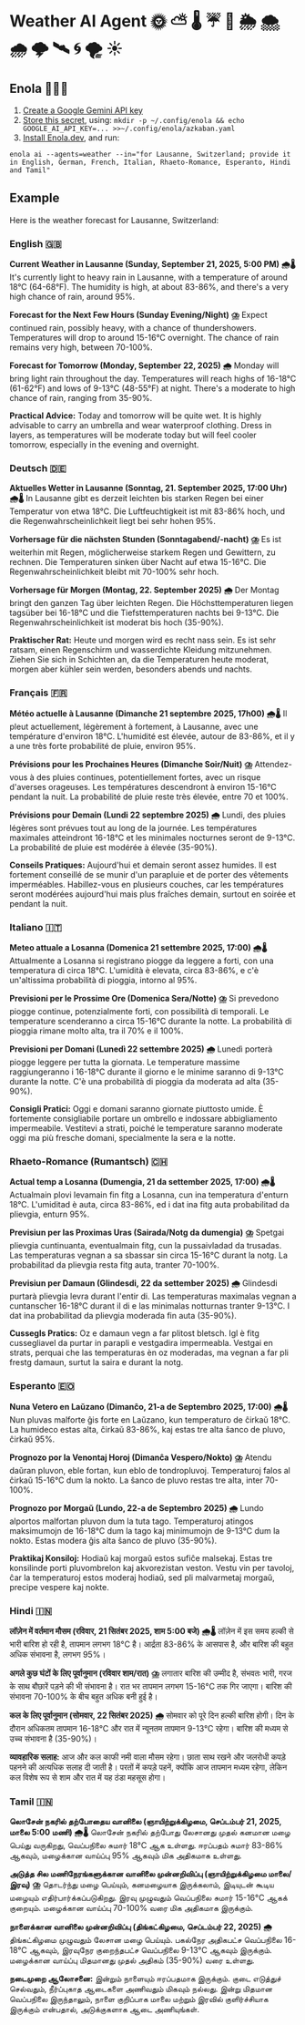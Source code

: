 # Weather AI Agent 🌞 ⛅ 🌡️ ☔ 🌈 🌦️ 🌨️ 🌧️ 🌩️ 🛰️ 🌀 🌪️ ☀️

## Enola 🕵🏾‍♀️

1. [Create a Google Gemini API key](https://aistudio.google.com/apikey)
1. [Store this secret](https://docs.enola.dev/use/secret/), using: `mkdir -p ~/.config/enola && echo GOOGLE_AI_API_KEY=... >>~/.config/enola/azkaban.yaml`
1. [Install Enola.dev](https://docs.enola.dev/use/), and run:

`enola ai --agents=weather --in="for Lausanne, Switzerland; provide it in English, German, French, Italian, Rhaeto-Romance, Esperanto, Hindi and Tamil"`

## Example

Here is the weather forecast for Lausanne, Switzerland:

### English 🇬🇧

**Current Weather in Lausanne (Sunday, September 21, 2025, 5:00 PM) 🌧️🌡️**
It's currently light to heavy rain in Lausanne, with a temperature of around 18°C (64-68°F). The humidity is high, at about 83-86%, and there's a very high chance of rain, around 95%.

**Forecast for the Next Few Hours (Sunday Evening/Night) ⛈️**
Expect continued rain, possibly heavy, with a chance of thundershowers. Temperatures will drop to around 15-16°C overnight. The chance of rain remains very high, between 70-100%.

**Forecast for Tomorrow (Monday, September 22, 2025) 🌧️**
Monday will bring light rain throughout the day. Temperatures will reach highs of 16-18°C (61-62°F) and lows of 9-13°C (48-55°F) at night. There's a moderate to high chance of rain, ranging from 35-90%.

**Practical Advice:**
Today and tomorrow will be quite wet. It is highly advisable to carry an umbrella and wear waterproof clothing. Dress in layers, as temperatures will be moderate today but will feel cooler tomorrow, especially in the evening and overnight.

### Deutsch 🇩🇪

**Aktuelles Wetter in Lausanne (Sonntag, 21. September 2025, 17:00 Uhr) 🌧️🌡️**
In Lausanne gibt es derzeit leichten bis starken Regen bei einer Temperatur von etwa 18°C. Die Luftfeuchtigkeit ist mit 83-86% hoch, und die Regenwahrscheinlichkeit liegt bei sehr hohen 95%.

**Vorhersage für die nächsten Stunden (Sonntagabend/-nacht) ⛈️**
Es ist weiterhin mit Regen, möglicherweise starkem Regen und Gewittern, zu rechnen. Die Temperaturen sinken über Nacht auf etwa 15-16°C. Die Regenwahrscheinlichkeit bleibt mit 70-100% sehr hoch.

**Vorhersage für Morgen (Montag, 22. September 2025) 🌧️**
Der Montag bringt den ganzen Tag über leichten Regen. Die Höchsttemperaturen liegen tagsüber bei 16-18°C und die Tiefsttemperaturen nachts bei 9-13°C. Die Regenwahrscheinlichkeit ist moderat bis hoch (35-90%).

**Praktischer Rat:**
Heute und morgen wird es recht nass sein. Es ist sehr ratsam, einen Regenschirm und wasserdichte Kleidung mitzunehmen. Ziehen Sie sich in Schichten an, da die Temperaturen heute moderat, morgen aber kühler sein werden, besonders abends und nachts.

### Français 🇫🇷

**Météo actuelle à Lausanne (Dimanche 21 septembre 2025, 17h00) 🌧️🌡️**
Il pleut actuellement, légèrement à fortement, à Lausanne, avec une température d'environ 18°C. L'humidité est élevée, autour de 83-86%, et il y a une très forte probabilité de pluie, environ 95%.

**Prévisions pour les Prochaines Heures (Dimanche Soir/Nuit) ⛈️**
Attendez-vous à des pluies continues, potentiellement fortes, avec un risque d'averses orageuses. Les températures descendront à environ 15-16°C pendant la nuit. La probabilité de pluie reste très élevée, entre 70 et 100%.

**Prévisions pour Demain (Lundi 22 septembre 2025) 🌧️**
Lundi, des pluies légères sont prévues tout au long de la journée. Les températures maximales atteindront 16-18°C et les minimales nocturnes seront de 9-13°C. La probabilité de pluie est modérée à élevée (35-90%).

**Conseils Pratiques:**
Aujourd'hui et demain seront assez humides. Il est fortement conseillé de se munir d'un parapluie et de porter des vêtements imperméables. Habillez-vous en plusieurs couches, car les températures seront modérées aujourd'hui mais plus fraîches demain, surtout en soirée et pendant la nuit.

### Italiano 🇮🇹

**Meteo attuale a Losanna (Domenica 21 settembre 2025, 17:00) 🌧️🌡️**
Attualmente a Losanna si registrano piogge da leggere a forti, con una temperatura di circa 18°C. L'umidità è elevata, circa 83-86%, e c'è un'altissima probabilità di pioggia, intorno al 95%.

**Previsioni per le Prossime Ore (Domenica Sera/Notte) ⛈️**
Si prevedono piogge continue, potenzialmente forti, con possibilità di temporali. Le temperature scenderanno a circa 15-16°C durante la notte. La probabilità di pioggia rimane molto alta, tra il 70% e il 100%.

**Previsioni per Domani (Lunedì 22 settembre 2025) 🌧️**
Lunedì porterà piogge leggere per tutta la giornata. Le temperature massime raggiungeranno i 16-18°C durante il giorno e le minime saranno di 9-13°C durante la notte. C'è una probabilità di pioggia da moderata ad alta (35-90%).

**Consigli Pratici:**
Oggi e domani saranno giornate piuttosto umide. È fortemente consigliabile portare un ombrello e indossare abbigliamento impermeabile. Vestitevi a strati, poiché le temperature saranno moderate oggi ma più fresche domani, specialmente la sera e la notte.

### Rhaeto-Romance (Rumantsch) 🇨🇭

**Actual temp a Losanna (Dumengia, 21 da settember 2025, 17:00) 🌧️🌡️**
Actualmain plovi levamain fin fitg a Losanna, cun ina temperatura d'enturn 18°C. L'umiditad è auta, circa 83-86%, ed i dat ina fitg auta probabilitad da plievgia, enturn 95%.

**Previsiun per las Proximas Uras (Sairada/Notg da dumengia) ⛈️**
Spetgai plievgia cuntinuanta, eventualmain fitg, cun la pussaivladad da trusadas. Las temperaturas vegnan a sa sbassar sin circa 15-16°C durant la notg. La probabilitad da plievgia resta fitg auta, tranter 70-100%.

**Previsiun per Damaun (Glindesdi, 22 da settember 2025) 🌧️**
Glindesdi purtarà plievgia levra durant l'entir di. Las temperaturas maximalas vegnan a cuntanscher 16-18°C durant il di e las minimalas notturnas tranter 9-13°C. I dat ina probabilitad da plievgia moderada fin auta (35-90%).

**Cussegls Pratics:**
Oz e damaun vegn a far plitost bletsch. Igl è fitg cussegliavel da purtar in parapli e vestgadira impermeabla. Vestgai en strats, perquai che las temperaturas èn oz moderadas, ma vegnan a far pli frestg damaun, surtut la saira e durant la notg.

### Esperanto 🇪🇴

**Nuna Vetero en Laŭzano (Dimanĉo, 21-a de Septembro 2025, 17:00) 🌧️🌡️**
Nun pluvas malforte ĝis forte en Laŭzano, kun temperaturo de ĉirkaŭ 18°C. La humideco estas alta, ĉirkaŭ 83-86%, kaj estas tre alta ŝanco de pluvo, ĉirkaŭ 95%.

**Prognozo por la Venontaj Horoj (Dimanĉa Vespero/Nokto) ⛈️**
Atendu daŭran pluvon, eble fortan, kun eblo de tondropluvoj. Temperaturoj falos al ĉirkaŭ 15-16°C dum la nokto. La ŝanco de pluvo restas tre alta, inter 70-100%.

**Prognozo por Morgaŭ (Lundo, 22-a de Septembro 2025) 🌧️**
Lundo alportos malfortan pluvon dum la tuta tago. Temperaturoj atingos maksimumojn de 16-18°C dum la tago kaj minimumojn de 9-13°C dum la nokto. Estas modera ĝis alta ŝanco de pluvo (35-90%).

**Praktikaj Konsiloj:**
Hodiaŭ kaj morgaŭ estos sufiĉe malsekaj. Estas tre konsilinde porti pluvombrelon kaj akvorezistan veston. Vestu vin per tavoloj, ĉar la temperaturoj estos moderaj hodiaŭ, sed pli malvarmetaj morgaŭ, precipe vespere kaj nokte.

### Hindi 🇮🇳

**लॉज़ेन में वर्तमान मौसम (रविवार, 21 सितंबर 2025, शाम 5:00 बजे) 🌧️🌡️**
लॉज़ेन में इस समय हल्की से भारी बारिश हो रही है, तापमान लगभग 18°C है। आर्द्रता 83-86% के आसपास है, और बारिश की बहुत अधिक संभावना है, लगभग 95%।

**अगले कुछ घंटों के लिए पूर्वानुमान (रविवार शाम/रात) ⛈️**
लगातार बारिश की उम्मीद है, संभवतः भारी, गरज के साथ बौछारें पड़ने की भी संभावना है। रात भर तापमान लगभग 15-16°C तक गिर जाएगा। बारिश की संभावना 70-100% के बीच बहुत अधिक बनी हुई है।

**कल के लिए पूर्वानुमान (सोमवार, 22 सितंबर 2025) 🌧️**
सोमवार को पूरे दिन हल्की बारिश होगी। दिन के दौरान अधिकतम तापमान 16-18°C और रात में न्यूनतम तापमान 9-13°C रहेगा। बारिश की मध्यम से उच्च संभावना है (35-90%)।

**व्यावहारिक सलाह:**
आज और कल काफी नमी वाला मौसम रहेगा। छाता साथ रखने और जलरोधी कपड़े पहनने की अत्यधिक सलाह दी जाती है। परतों में कपड़े पहनें, क्योंकि आज तापमान मध्यम रहेगा, लेकिन कल विशेष रूप से शाम और रात में यह ठंडा महसूस होगा।

### Tamil 🇮🇳

**லொசேன் நகரில் தற்போதைய வானிலை (ஞாயிற்றுக்கிழமை, செப்டம்பர் 21, 2025, மாலை 5:00 மணி) 🌧️🌡️**
லொசேன் நகரில் தற்போது லேசானது முதல் கனமான மழை பெய்து வருகிறது, வெப்பநிலை சுமார் 18°C ஆக உள்ளது. ஈரப்பதம் சுமார் 83-86% ஆகவும், மழைக்கான வாய்ப்பு 95% ஆகவும் மிக அதிகமாக உள்ளது.

**அடுத்த சில மணிநேரங்களுக்கான வானிலை முன்னறிவிப்பு (ஞாயிற்றுக்கிழமை மாலை/இரவு) ⛈️**
தொடர்ந்து மழை பெய்யும், கனமழையாக இருக்கலாம், இடியுடன் கூடிய மழையும் எதிர்பார்க்கப்படுகிறது. இரவு முழுவதும் வெப்பநிலை சுமார் 15-16°C ஆகக் குறையும். மழைக்கான வாய்ப்பு 70-100% வரை மிக அதிகமாக இருக்கும்.

**நாளைக்கான வானிலை முன்னறிவிப்பு (திங்கட்கிழமை, செப்டம்பர் 22, 2025) 🌧️**
திங்கட்கிழமை முழுவதும் லேசான மழை பெய்யும். பகல்நேர அதிகபட்ச வெப்பநிலை 16-18°C ஆகவும், இரவுநேர குறைந்தபட்ச வெப்பநிலை 9-13°C ஆகவும் இருக்கும். மழைக்கான வாய்ப்பு மிதமானது முதல் அதிகம் (35-90%) வரை உள்ளது.

**நடைமுறை ஆலோசனை:**
இன்றும் நாளையும் ஈரப்பதமாக இருக்கும். குடை எடுத்துச் செல்வதும், நீர்ப்புகாத ஆடைகளை அணிவதும் மிகவும் நல்லது. இன்று மிதமான வெப்பநிலை இருந்தாலும், நாளை குறிப்பாக மாலை மற்றும் இரவில் குளிர்ச்சியாக இருக்கும் என்பதால், அடுக்குகளாக ஆடை அணியுங்கள்.
